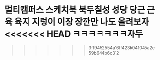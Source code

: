멀티캠퍼스
스케치북
북두칠성
성당
당근
근육
육지
지렁이
이장
장깐만 나도 올려보자
<<<<<<< HEAD
ㅋㅋㅋㅋㅋㅋㅋ자두
=======
>>>>>>> 3ff9452554a16ff423b041045a2e59b644b6c312
